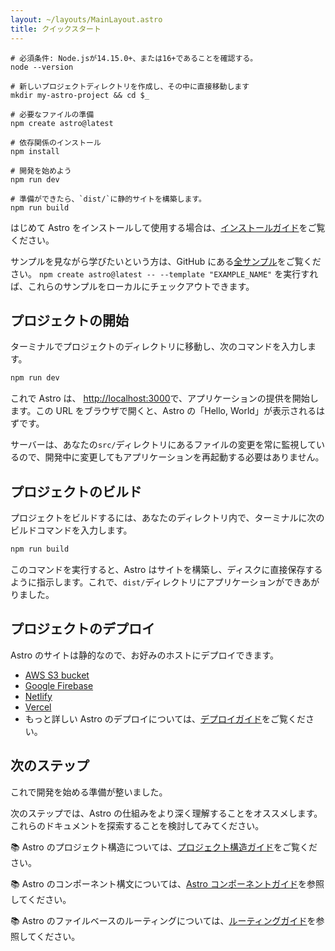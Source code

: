```yaml
---
layout: ~/layouts/MainLayout.astro
title: クイックスタート
---
```


```shell
# 必須条件: Node.jsが14.15.0+、または16+であることを確認する。
node --version

# 新しいプロジェクトディレクトリを作成し、その中に直接移動します
mkdir my-astro-project && cd $_

# 必要なファイルの準備
npm create astro@latest

# 依存関係のインストール
npm install

# 開発を始めよう
npm run dev
```

```shell
# 準備ができたら、`dist/`に静的サイトを構築します。
npm run build
```

はじめて Astro をインストールして使用する場合は、[インストールガイド](/ja/installation)をご覧ください。

サンプルを見ながら学びたいという方は、GitHub にある[全サンプル](https://github.com/withastro/astro/tree/main/examples)をご覧ください。 `npm create astro@latest -- --template "EXAMPLE_NAME"` を実行すれば、これらのサンプルをローカルにチェックアウトできます。

## プロジェクトの開始

ターミナルでプロジェクトのディレクトリに移動し、次のコマンドを入力します。

```bash
npm run dev
```

これで Astro は、 [http://localhost:3000](http://localhost:3000)で、アプリケーションの提供を開始します。この URL をブラウザで開くと、Astro の「Hello, World」が表示されるはずです。

サーバーは、あなたの`src/`ディレクトリにあるファイルの変更を常に監視しているので、開発中に変更してもアプリケーションを再起動する必要はありません。

## プロジェクトのビルド

プロジェクトをビルドするには、あなたのディレクトリ内で、ターミナルに次のビルドコマンドを入力します。

```bash
npm run build
```

このコマンドを実行すると、Astro はサイトを構築し、ディスクに直接保存するように指示します。これで、`dist/`ディレクトリにアプリケーションができあがりました。

## プロジェクトのデプロイ

Astro のサイトは静的なので、お好みのホストにデプロイできます。

- [AWS S3 bucket](https://aws.amazon.com/s3/)
- [Google Firebase](https://firebase.google.com/)
- [Netlify](https://www.netlify.com/)
- [Vercel](https://vercel.com/)
- もっと詳しい Astro のデプロイについては、[デプロイガイド](/guides/deploy)をご覧ください。

## 次のステップ

これで開発を始める準備が整いました。

次のステップでは、Astro の仕組みをより深く理解することをオススメします。これらのドキュメントを探索することを検討してみてください。

📚 Astro のプロジェクト構造については、[プロジェクト構造ガイド](/ja/core-concepts/project-structure)をご覧ください。

📚 Astro のコンポーネント構文については、[Astro コンポーネントガイド](/core-concepts/astro-components)を参照してください。

📚 Astro のファイルベースのルーティングについては、[ルーティングガイド](/core-concepts/astro-pages)を参照してください。
